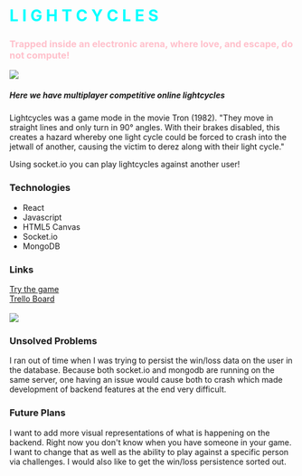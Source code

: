 <h1 style="color:cyan;">L I G H T   C Y C L E S</h1>
<h3 style="color:pink;">Trapped inside an electronic arena, where love, and escape, do not compute!</h3>

<img src="https://i.imgur.com/DE32PoA.png">
<h5>Here we have multiplayer competitive online lightcycles</h5>
<p>Lightcycles was a game mode in the movie Tron (1982). "They move in straight lines and only turn in 90° angles. With their brakes disabled, this creates a hazard whereby one light cycle could be forced to crash into the jetwall of another, causing the victim to derez along with their light cycle."</p>
<p>Using socket.io you can play lightcycles against another user!</p>

<h3>Technologies</h3>
<ul>
    <li>React</li>
    <li>Javascript</li>
    <li>HTML5 Canvas</li>
    <li>Socket.io</li>
    <li>MongoDB</li>
</ul>

<h3>Links</h3>
<a href="http://lightcycle.herokuapp.com">Try the game</a>
<br>
<a href="https://trello.com/b/Z8MvB0hA/l-i-g-h-t-c-y-c-l-e-s">Trello Board</a>
<br><br>
<img src="https://i.imgur.com/p6HaXbm.png">
<h3>Unsolved Problems</h3>
<p>I ran out of time when I was trying to persist the win/loss data on the user in the database.  Because both socket.io and mongodb are running on the same server, one having an issue would cause both to crash which made development of backend features at the end very difficult.</p>

<h3>Future Plans</h3>
<p>I want to add more visual representations of what is happening on the backend.  Right now you don't know when you have someone in your game.  I want to change that as well as the ability to play against a specific person via challenges. I would also like to get the win/loss persistence sorted out.</p>